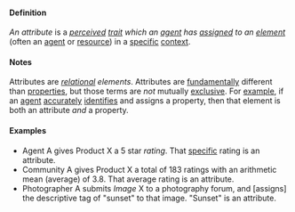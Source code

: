#### Definition

*An attribute* is a *[perceived](https://github.com/gcassel/Modular-Organization-Terminology/blob/master/terms/perceive.md) [trait](https://github.com/gcassel/Modular-Organization-Terminology/blob/master/terms/trait.md) which an [agent](https://github.com/gcassel/Modular-Organization-Terminology/blob/master/terms/agent.md) has [assigned](https://github.com/gcassel/Modular-Organization-Terminology/blob/master/terms/assign.md) to an [element](https://github.com/gcassel/Modular-Organization-Terminology/blob/master/terms/element.md)* (often an [agent](https://github.com/gcassel/Modular-Organization-Terminology/blob/master/terms/agent.md) or [resource](https://github.com/gcassel/Modular-Organization-Terminology/blob/master/terms/resource.md)) in a [specific](https://github.com/gcassel/Modular-Organization-Terminology/blob/master/terms/specific.md) [context](https://github.com/gcassel/Modular-Organization-Terminology/blob/master/terms/context.md).

#### Notes

Attributes are *[relational](https://github.com/gcassel/Modular-Organization-Terminology/blob/master/terms/relate.md) elements*.      Attributes are [fundamentally](https://github.com/gcassel/Modular-Organization-Terminology/blob/master/terms/base.md) different than [properties](https://github.com/gcassel/Modular-Organization-Terminology/blob/master/terms/property.md), but those terms are *not* mutually [exclusive](https://github.com/gcassel/Modular-Organization-Terminology/blob/master/terms/exclude.md).  For [example](https://github.com/gcassel/Modular-Organization-Terminology/blob/master/terms/example.md), if an [agent](https://github.com/gcassel/Modular-Organization-Terminology/blob/master/terms/agent.md) [accurately](https://github.com/gcassel/Modular-Organization-Terminology/blob/master/terms/accuracy.md) [identifies](https://github.com/gcassel/Modular-Organization-Terminology/blob/master/terms/identify.md) and assigns a property, then that element is both an attribute *and* a property.
	
#### Examples

* Agent A gives Product X a 5 star *rating*.  That [specific](https://github.com/gcassel/Modular-Organization-Terminology/blob/master/terms/specific.md) rating is an attribute.
* Community A gives Product X a total of 183 ratings with an arithmetic mean (average) of 3.8.  That average rating is an attribute.
* Photographer A submits *Image* X to a photography forum, and [assigns] the descriptive tag of "sunset" to that image.  "Sunset" is an attribute.
